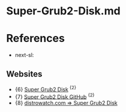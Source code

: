 # Super-Grub2-Disk.md

# References

* next-sl: 

## Websites

* {6} [Super Grub2 Disk](https://www.supergrubdisk.org/super-grub2-disk/) <sup>{2}</sup>
* {7} [Super Grub2 Disk GitHub](https://github.com/supergrub/supergrub) <sup>{2}</sup>
* {8} [distrowatch.com => Super Grub2 Disk](https://distrowatch.com/table.php?distribution=supergrub)

